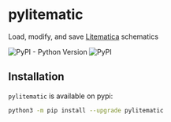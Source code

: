 # pylitematic

Load, modify, and save [Litematica](https://litematica.org/) schematics

![PyPI - Python Version](https://img.shields.io/pypi/pyversions/pylitematic?style=flat-square)
![PyPI](https://img.shields.io/pypi/v/pylitematic?style=flat-square)

## Installation

`pylitematic` is available on pypi:
```bash
python3 -m pip install --upgrade pylitematic
```
